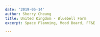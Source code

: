 ```yaml
---
date: '2019-05-14'
author: Sherry Cheung
title: United Kingdom - Bluebell Farm
excerpt: Space Planning, Mood Board, FF&E

---
```

